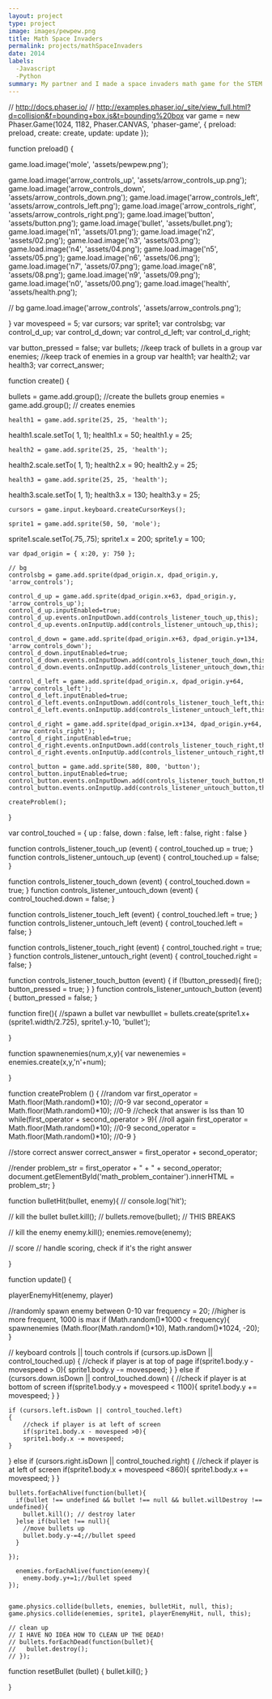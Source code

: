 ```yaml
---
layout: project
type: project
image: images/pewpew.png
title: Math Space Invaders
permalink: projects/mathSpaceInvaders
date: 2014
labels:
  -Javascript
  -Python
summary: My partner and I made a space invaders math game for the STEM Conference
---
```



// http://docs.phaser.io/
// http://examples.phaser.io/_site/view_full.html?d=collision&f=bounding+box.js&t=bounding%20box
var game = new Phaser.Game(1024, 1182, Phaser.CANVAS,
  'phaser-game', {
    preload: preload,
    create: create,
    update: update
  });

function preload() {

   game.load.image('mole', 'assets/pewpew.png');
   
   game.load.image('arrow_controls_up', 'assets/arrow_controls_up.png');
   game.load.image('arrow_controls_down', 'assets/arrow_controls_down.png');
   game.load.image('arrow_controls_left', 'assets/arrow_controls_left.png');
   game.load.image('arrow_controls_right', 'assets/arrow_controls_right.png');
    game.load.image('button', 'assets/button.png');
   game.load.image('bullet', 'assets/bullet.png');
   game.load.image('n1', 'assets/01.png');
   game.load.image('n2', 'assets/02.png');
  game.load.image('n3', 'assets/03.png');
game.load.image('n4', 'assets/04.png');
  game.load.image('n5', 'assets/05.png');
game.load.image('n6', 'assets/06.png');
game.load.image('n7', 'assets/07.png');
game.load.image('n8', 'assets/08.png');
game.load.image('n9', 'assets/09.png');
game.load.image('n0', 'assets/00.png');
game.load.image('health', 'assets/health.png');

   // bg
   game.load.image('arrow_controls', 'assets/arrow_controls.png');

}
var movespeed = 5;
var cursors;
var sprite1;
var controlsbg;
var control_d_up;
var control_d_down;
var control_d_left;
var control_d_right;

var button_pressed = false;
var bullets; //keep track of bullets in a group
var enemies; //keep track of enemies in a group
var health1;
var health2;
var health3;
var correct_answer;

function create() {

  bullets = game.add.group(); //create the bullets group
  enemies = game.add.group(); // creates enemies

    health1 = game.add.sprite(25, 25, 'health');
health1.scale.setTo( 1, 1);
    health1.x = 50;
    health1.y = 25;

    health2 = game.add.sprite(25, 25, 'health');
health2.scale.setTo( 1, 1);
    health2.x = 90;
    health2.y = 25;

    health3 = game.add.sprite(25, 25, 'health');
health3.scale.setTo( 1, 1);
    health3.x = 130;
    health3.y = 25;

    cursors = game.input.keyboard.createCursorKeys();

    sprite1 = game.add.sprite(50, 50, 'mole');
sprite1.scale.setTo(.75,.75);
    sprite1.x = 200;
    sprite1.y = 100;

    var dpad_origin = { x:20, y: 750 };

    // bg
    controlsbg = game.add.sprite(dpad_origin.x, dpad_origin.y, 'arrow_controls');

    control_d_up = game.add.sprite(dpad_origin.x+63, dpad_origin.y, 'arrow_controls_up');
    control_d_up.inputEnabled=true;
    control_d_up.events.onInputDown.add(controls_listener_touch_up,this);
    control_d_up.events.onInputUp.add(controls_listener_untouch_up,this);

    control_d_down = game.add.sprite(dpad_origin.x+63, dpad_origin.y+134, 'arrow_controls_down');
    control_d_down.inputEnabled=true;
    control_d_down.events.onInputDown.add(controls_listener_touch_down,this);
    control_d_down.events.onInputUp.add(controls_listener_untouch_down,this);

    control_d_left = game.add.sprite(dpad_origin.x, dpad_origin.y+64, 'arrow_controls_left');
    control_d_left.inputEnabled=true;
    control_d_left.events.onInputDown.add(controls_listener_touch_left,this);
    control_d_left.events.onInputUp.add(controls_listener_untouch_left,this);

    control_d_right = game.add.sprite(dpad_origin.x+134, dpad_origin.y+64, 'arrow_controls_right');
    control_d_right.inputEnabled=true;
    control_d_right.events.onInputDown.add(controls_listener_touch_right,this);
    control_d_right.events.onInputUp.add(controls_listener_untouch_right,this);

    control_button = game.add.sprite(580, 800, 'button');
    control_button.inputEnabled=true;
    control_button.events.onInputDown.add(controls_listener_touch_button,this);
    control_button.events.onInputUp.add(controls_listener_untouch_button,this);

    createProblem();
}



var control_touched = {
  up : false,
  down : false,
  left : false,
  right : false
}

function controls_listener_touch_up (event) {
  control_touched.up = true;
}
function controls_listener_untouch_up (event) {
  control_touched.up = false;
}

function controls_listener_touch_down (event) {
  control_touched.down = true;
}
function controls_listener_untouch_down (event) {
  control_touched.down = false;
}

function controls_listener_touch_left (event) {
  control_touched.left = true;
}
function controls_listener_untouch_left (event) {
  control_touched.left = false;
}

function controls_listener_touch_right (event) {
  control_touched.right = true;
}
function controls_listener_untouch_right (event) {
  control_touched.right = false;
}

function controls_listener_touch_button (event) {
  if (!button_pressed){
    fire();
    button_pressed = true;
  }
}
function controls_listener_untouch_button (event) {
  button_pressed = false;
}

function fire(){
//spawn a bullet
var newbulllet = bullets.create(sprite1.x+(sprite1.width/2.725), sprite1.y-10, 'bullet');

}

function spawnenemies(num,x,y){
var newenemies = enemies.create(x,y,'n'+num);

}

function createProblem () {
  //random
  var first_operator = Math.floor(Math.random()*10); //0-9
  var second_operator = Math.floor(Math.random()*10); //0-9
  //check that answer is lss than 10
  while(first_operator + second_operator > 9){ //roll again
    first_operator = Math.floor(Math.random()*10); //0-9
    second_operator = Math.floor(Math.random()*10); //0-9
  }

  //store correct answer
  correct_answer = first_operator + second_operator;

  //render
  problem_str = first_operator + " + " + second_operator;
  document.getElementById('math_problem_container').innerHTML = problem_str;
}

function bulletHit(bullet, enemy){
  // console.log('hit');

  // kill the bullet
  bullet.kill();
  // bullets.remove(bullet); // THIS BREAKS

  // kill the enemy
  enemy.kill();
  enemies.remove(enemy);

  // score
  // handle scoring, check if it's the right answer




}

function update() {

  playerEnemyHit(enemy, player)

  //randomly spawn enemy between 0-10
    var frequency = 20; //higher is more frequent, 1000 is max
    if (Math.random()*1000 < frequency){
      spawnenemies (Math.floor(Math.random()*10), Math.random()*1024, -20);
    }

  // keyboard controls || touch controls
    if (cursors.up.isDown || control_touched.up)
    {
        //check if player is at top of page
        if(sprite1.body.y - movespeed > 0){
        sprite1.body.y -= movespeed;
    }
  }
    else if (cursors.down.isDown || control_touched.down)
    {
        //check if player is at bottom of screen
        if(sprite1.body.y + movespeed < 1100){
        sprite1.body.y += movespeed;
    }
  }

    if (cursors.left.isDown || control_touched.left)
    {
        //check if player is at left of screen
        if(sprite1.body.x - movespeed >0){
        sprite1.body.x -= movespeed;
    }
  }
    else if (cursors.right.isDown || control_touched.right)
    {
        //check if player is at left of screen
        if(sprite1.body.x + movespeed <860){
        sprite1.body.x += movespeed;
      }
    }


    bullets.forEachAlive(function(bullet){
      if(bullet !== undefined && bullet !== null && bullet.willDestroy !== undefined){
        bullet.kill(); // destroy later
      }else if(bullet !== null){
        //move bullets up
        bullet.body.y-=4;//bullet speed
      }

    });

      enemies.forEachAlive(function(enemy){
        enemy.body.y+=1;//bullet speed
    });


    game.physics.collide(bullets, enemies, bulletHit, null, this);
    game.physics.collide(enemies, sprite1, playerEnemyHit, null, this);
    
    // clean up
    // I HAVE NO IDEA HOW TO CLEAN UP THE DEAD!
    // bullets.forEachDead(function(bullet){
    //   bullet.destroy();
    // });

function resetBullet (bullet) {
bullet.kill();
}

}


